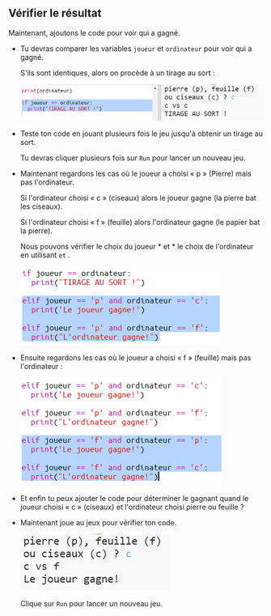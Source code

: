 ## Vérifier le résultat

Maintenant, ajoutons le code pour voir qui a gagné.

+ Tu devras comparer les variables `joueur` et `ordinateur` pour voir qui a gagné.
    
    S'ils sont identiques, alors on procède à un tirage au sort :
    
    ![capture d'écran](images/rps-draw.png)

+ Teste ton code en jouant plusieurs fois le jeu jusqu'à obtenir un tirage au sort.
    
    Tu devras cliquer plusieurs fois sur `Run` pour lancer un nouveau jeu.

+ Maintenant regardons les cas où le joueur a choisi « p » (Pierre) mais pas l'ordinateur.
    
    Si l'ordinateur choisi « c » (ciseaux) alors le joueur gagne (la pierre bat les ciseaux).
    
    Si l'ordinateur choisi « f » (feuille) alors l'ordinateur gagne (le papier bat la pierre).
    
    Nous pouvons vérifier le choix du joueur * et * le choix de l'ordinateur en utilisant ` et ` .
    
    ![capture d'écran](images/rps-player-rock.png)

+ Ensuite regardons les cas où le joueur a choisi « f » (feuille) mais pas l'ordinateur :
    
    ![capture d'écran](images/rps-player-paper.png)

+ Et enfin tu peux ajouter le code pour déterminer le gagnant quand le joueur choisi « c » (ciseaux) et l'ordinateur choisi pierre ou feuille ?

+ Maintenant joue au jeux pour vérifier ton code.
    
    ![capture d'écran](images/rps-play.png)
    
    Clique sur `Run` pour lancer un nouveau jeu.